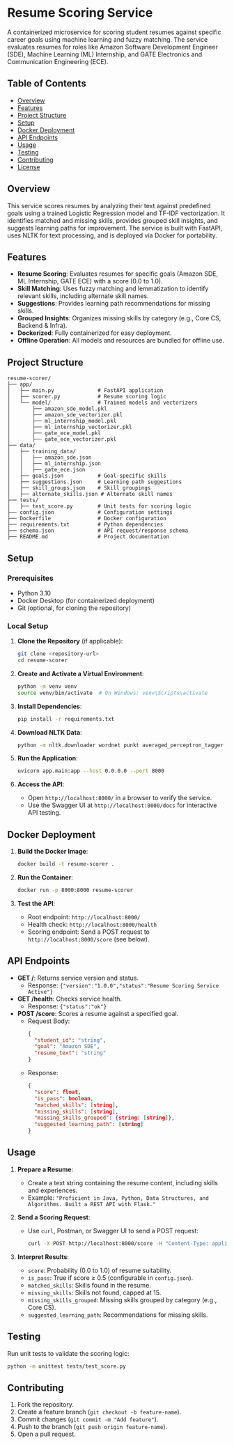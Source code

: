 # Resume Scoring Service

A containerized microservice for scoring student resumes against specific career goals using machine learning and fuzzy matching. The service evaluates resumes for roles like Amazon Software Development Engineer (SDE), Machine Learning (ML) Internship, and GATE Electronics and Communication Engineering (ECE).

## Table of Contents
- [Overview](#overview)
- [Features](#features)
- [Project Structure](#project-structure)
- [Setup](#setup)
- [Docker Deployment](#docker-deployment)
- [API Endpoints](#api-endpoints)
- [Usage](#usage)
- [Testing](#testing)
- [Contributing](#contributing)
- [License](#license)

## Overview
This service scores resumes by analyzing their text against predefined goals using a trained Logistic Regression model and TF-IDF vectorization. It identifies matched and missing skills, provides grouped skill insights, and suggests learning paths for improvement. The service is built with FastAPI, uses NLTK for text processing, and is deployed via Docker for portability.

## Features
- **Resume Scoring**: Evaluates resumes for specific goals (Amazon SDE, ML Internship, GATE ECE) with a score (0.0 to 1.0).
- **Skill Matching**: Uses fuzzy matching and lemmatization to identify relevant skills, including alternate skill names.
- **Suggestions**: Provides learning path recommendations for missing skills.
- **Grouped Insights**: Organizes missing skills by category (e.g., Core CS, Backend & Infra).
- **Dockerized**: Fully containerized for easy deployment.
- **Offline Operation**: All models and resources are bundled for offline use.

## Project Structure
```
resume-scorer/
├── app/
│   ├── main.py              # FastAPI application
│   ├── scorer.py            # Resume scoring logic
│   └── model/               # Trained models and vectorizers
│       ├── amazon_sde_model.pkl
│       ├── amazon_sde_vectorizer.pkl
│       ├── ml_internship_model.pkl
│       ├── ml_internship_vectorizer.pkl
│       ├── gate_ece_model.pkl
│       ├── gate_ece_vectorizer.pkl
├── data/
│   ├── training_data/
│   │   ├── amazon_sde.json
│   │   ├── ml_internship.json
│   │   ├── gate_ece.json
│   ├── goals.json           # Goal-specific skills
│   ├── suggestions.json     # Learning path suggestions
│   ├── skill_groups.json    # Skill groupings
│   ├── alternate_skills.json # Alternate skill names
├── tests/
│   ├── test_score.py        # Unit tests for scoring logic
├── config.json              # Configuration settings
├── Dockerfile               # Docker configuration
├── requirements.txt         # Python dependencies
├── schema.json              # API request/response schema
├── README.md                # Project documentation
```

## Setup
### Prerequisites
- Python 3.10
- Docker Desktop (for containerized deployment)
- Git (optional, for cloning the repository)

### Local Setup
1. **Clone the Repository** (if applicable):
   ```bash
   git clone <repository-url>
   cd resume-scorer
   ```

2. **Create and Activate a Virtual Environment**:
   ```bash
   python -m venv venv
   source venv/bin/activate  # On Windows: venv\Scripts\activate
   ```

3. **Install Dependencies**:
   ```bash
   pip install -r requirements.txt
   ```

4. **Download NLTK Data**:
   ```bash
   python -m nltk.downloader wordnet punkt averaged_perceptron_tagger
   ```

5. **Run the Application**:
   ```bash
   uvicorn app.main:app --host 0.0.0.0 --port 8000
   ```

6. **Access the API**:
   - Open `http://localhost:8000/` in a browser to verify the service.
   - Use the Swagger UI at `http://localhost:8000/docs` for interactive API testing.

## Docker Deployment
1. **Build the Docker Image**:
   ```bash
   docker build -t resume-scorer .
   ```

2. **Run the Container**:
   ```bash
   docker run -p 8000:8000 resume-scorer
   ```

3. **Test the API**:
   - Root endpoint: `http://localhost:8000/`
   - Health check: `http://localhost:8000/health`
   - Scoring endpoint: Send a POST request to `http://localhost:8000/score` (see below).

## API Endpoints
- **GET /**: Returns service version and status.
  - Response: `{"version":"1.0.0","status":"Resume Scoring Service Active"}`
- **GET /health**: Checks service health.
  - Response: `{"status":"ok"}`
- **POST /score**: Scores a resume against a specified goal.
  - Request Body:
    ```json
    {
      "student_id": "string",
      "goal": "Amazon SDE",
      "resume_text": "string"
    }
    ```
  - Response:
    ```json
    {
      "score": float,
      "is_pass": boolean,
      "matched_skills": [string],
      "missing_skills": [string],
      "missing_skills_grouped": {string: [string]},
      "suggested_learning_path": [string]
    }
    ```

## Usage
1. **Prepare a Resume**:
   - Create a text string containing the resume content, including skills and experiences.
   - Example: `"Proficient in Java, Python, Data Structures, and Algorithms. Built a REST API with Flask."`

2. **Send a Scoring Request**:
   - Use `curl`, Postman, or Swagger UI to send a POST request:
     ```bash
     curl -X POST http://localhost:8000/score -H "Content-Type: application/json" -d '{"student_id":"123","goal":"Amazon SDE","resume_text":"Proficient in Java, Python, Data Structures, and Algorithms"}'
     ```

3. **Interpret Results**:
   - `score`: Probability (0.0 to 1.0) of resume suitability.
   - `is_pass`: True if score ≥ 0.5 (configurable in `config.json`).
   - `matched_skills`: Skills found in the resume.
   - `missing_skills`: Skills not found, capped at 15.
   - `missing_skills_grouped`: Missing skills grouped by category (e.g., Core CS).
   - `suggested_learning_path`: Recommendations for missing skills.

## Testing
Run unit tests to validate the scoring logic:
```bash
python -m unittest tests/test_score.py
```

## Contributing
1. Fork the repository.
2. Create a feature branch (`git checkout -b feature-name`).
3. Commit changes (`git commit -m "Add feature"`).
4. Push to the branch (`git push origin feature-name`).
5. Open a pull request.